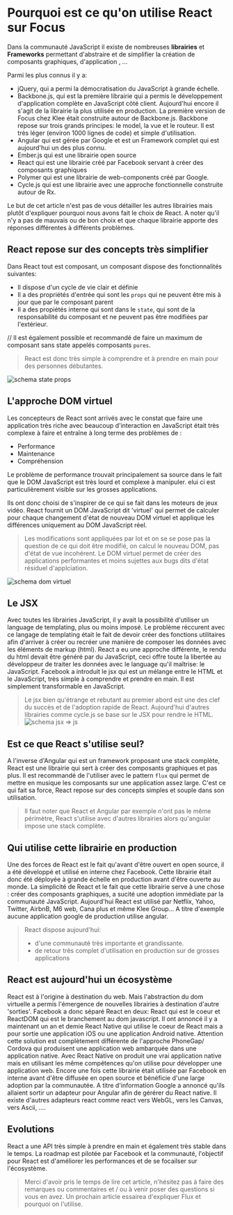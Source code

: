 # Pourquoi est ce qu'on utilise React sur Focus

Dans la communauté JavaScript il existe de nombreuses **librairies** et **Frameworks** permettant d'abstraire et de simplifier la création de composants graphiques, d'application , ...

Parmi les plus connus il y a:

- jQuery, qui a permi la démocratisation du JavaScript à grande échelle.
- Backbone.js, qui est la première librairie qui a permis le développement d'application complète en JavaScript côté client. Aujourd'hui encore il s'agit de la librairie la plus utilisée en production. La première version de Focus chez Klee était construite autour de Backbone.js. Backbone repose sur trois grands principes: le model, la vue et le routeur. Il est très léger (environ 1000 lignes de code) et simple d'utilisation.
- Angular qui est gérée par Google et est un Framework complet qui est aujourd'hui un des plus connu.
- Ember.js qui est une librairie open source
- React qui est une librairie créé par Facebook servant à créer des composants graphiques
- Polymer qui est une  librairie de web-components créé par Google.
- Cycle.js qui est une librairie avec une approche fonctionnelle construite autour de Rx.

Le but de cet article n'est pas de vous détailler les autres librairies mais plutôt d'expliquer pourquoi nous avons fait le choix de React.
A noter qu'il n'y a pas de mauvais ou de bon choix et que chaque librairie apporte des réponses différentes à différents problèmes.


## React repose sur des concepts très simplifier

Dans React tout est composant, un composant dispose des fonctionnalités suivantes:
- Il dispose d'un cycle de vie clair et définie
- Il a des propriétés d'entrée qui sont les `props` qui ne peuvent être mis à jour que par le composant parent
- Il a des propiétés interne qui sont dans le `state`, qui sont de la responsabilité du composant et ne peuvent pas être modifiées par l'extérieur.

// Il est également possible et recommandé de faire un maximum de composant sans state appelés composants `pures`.

> React est donc très simple à comprendre et à prendre en main pour des personnes débutantes.

![schema state props]()

## L'approche DOM virtuel


Les concepteurs de React sont arrivés avec le constat que faire une application très riche avec beaucoup d'interaction en JavaScript était très complexe à faire et entraîne à long terme des problèmes de :

- Performance
- Maintenance
- Compréhension

Le problème de performance trouvait principalement sa source dans le fait que le DOM JavaScript est très lourd et complexe à manipuler.
elui ci est particulièrement visible sur les grosses applications.

Ils ont donc choisi de s'inspirer de ce qui se fait dans les moteurs de jeux vidéo. React fournit un DOM JavaScript dit 'virtuel' qui permet de calculer pour chaque changement d'état de nouveau DOM virtuel et applique les différences uniquement au DOM JavaScript réel.

> Les modifications sont appliquées par lot et on se se pose pas la question de ce qui doit être modifié, on calcul le nouveau DOM, pas d'état de vue incohérent.
> Le DOM virtuel permet de créer des applications performantes et moins sujettes aux bugs dits d'état résiduel d'applciation.

![schema dom virtuel]()

## Le JSX

Avec toutes les librairies JavaScript, il y avait la possibilité d'utiliser un language de templating, plus ou moins imposé.
Le problème réccurent avec ce langage de templating était le fait de devoir créer des fonctions utilitaires afin d'arriver à créer ou recréer une manière de composer les données avec les éléments de markup (html).
React a eu une approche différente, le rendu du html devait être généré par du JavaScript, ceci offre toute la libertée au développeur de traiter les données avec le language qu'il maîtrise: le JavaScript.
Facebook a introduit le jsx qui est un mélange entre le HTML et le JavaScript, très simple à comprendre et prendre en main. Il est simplement transformable en JavaScript.

> Le jsx bien qu'étrange et rebutant au premier abord est une des clef du succès et de l'adoption rapide de React.
> Aujourd'hui d'autres librairies comme cycle.js se base sur le JSX pour rendre le HTML.
![schema jsx => js]()

## Est ce que React s'utilise seul?

A l'inverse d'Angular qui est un framework proposant une stack complète, React est une librairie qui sert à créer des composants graphiques et pas plus. Il est recommandé de l'utiliser avec le pattern `flux` qui permet de mettre en musique les composants sur une application assez large.
C'est ce qui fait sa force, React repose sur des concepts simples et souple dans son utilisation.
> Il faut noter que React et Angular par exemple n'ont pas le même périmètre, React s'utilise avec d'autres librairies alors qu'angular impose une stack complète.

## Qui utilise cette librairie en production

Une des forces de React est le fait qu'avant d'être ouvert en open source, il a été développé et utilisé en interne chez Facebook. Cette librairie était donc été déployée à grande échelle en production avant d'être ouverte au monde.
La simplicité de React et le fait que cette librairie serve à une chose : créer des composants graphiques, a sucité une adoption immédiate par la communauté JavaScript.
Aujourd'hui React est utilisé par Netflix, Yahoo, Twitter, AirbnB, M6 web, Cana plus et même Klee Group...
A titre d'exemple aucune application google de production utilise angular.

> React dispose aujourd'hui:
> - d'une communauté très importante et grandissante. 
> - de retour très complet d'utilisation en production sur de grosses applications

## React est aujourd'hui un écosystème

React est à l'origine à destination du web. Mais l'abstraction du dom virtuelle a permis l'émergence de nouvelles librairies à destination d'autre 'sorties'.
Facebook a donc séparé React en deux: React qui est le coeur et ReactDOM qui est le branchement au dom javascript.
Il ont annoncé il y a maintenant un an et demie React Native qui utilise le coeur de React mais a pour sortie une application iOS ou une application Android native.
Attention cette solution est complètement différente de l'approche PhoneGap/ Cordova qui produisent une application web ambarquée dans une application native. Avec React Native on produit une vrai application native mais en utilisant les même compétences qu'on utilise pour développer une application web.
Encore une fois cette librairie était utilisée par Facebook en interne avant d'être diffusée en open source et bénéficie d'une large adoption par la communautée. A titre d'information Google a annoncé qu'ils allaient sortir un adapteur pour Angular afin de gérérer du React native.
Il existe d'autres adapteurs react comme react vers WebGL, vers les Canvas, vers Ascii, ....

## Evolutions

React a une API très simple à prendre en main et également très stable dans le temps.
La roadmap est pilotée par Facebook et la communauté, l'objectif pour React est d'améliorer les performances et de se focailser sur l'écosystème.

> Merci d'avoir pris le temps de lire cet article, n'hésitez pas à faire des remarques ou commentaires et / ou à venir poser des questions si vous en avez.
> Un prochain article essairea d'expliquer Flux et pourquoi on l'utilise.
